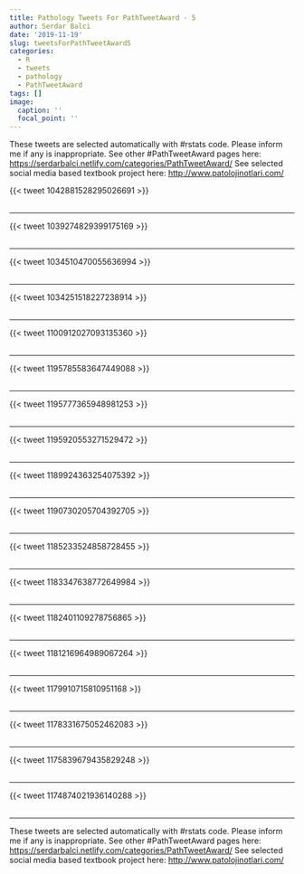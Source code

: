 ```yaml
---
title: Pathology Tweets For PathTweetAward - 5
author: Serdar Balci
date: '2019-11-19'
slug: tweetsForPathTweetAward5
categories:
  - R
  - tweets
  - pathology
  - PathTweetAward
tags: []
image:
  caption: ''
  focal_point: ''
---
```



These tweets are selected automatically with #rstats code. Please inform me if any is inappropriate.
See other #PathTweetAward pages here: https://serdarbalci.netlify.com/categories/PathTweetAward/ 
See selected social media based textbook project here: http://www.patolojinotlari.com/

{{< tweet 1042881528295026691 >}}
<br>
<br>
<hr>
{{< tweet 1039274829399175169 >}}
<br>
<br>
<hr>
{{< tweet 1034510470055636994 >}}
<br>
<br>
<hr>
{{< tweet 1034251518227238914 >}}
<br>
<br>
<hr>
{{< tweet 1100912027093135360 >}}
<br>
<br>
<hr>
{{< tweet 1195785583647449088 >}}
<br>
<br>
<hr>
{{< tweet 1195777365948981253 >}}
<br>
<br>
<hr>
{{< tweet 1195920553271529472 >}}
<br>
<br>
<hr>
{{< tweet 1189924363254075392 >}}
<br>
<br>
<hr>
{{< tweet 1190730205704392705 >}}
<br>
<br>
<hr>
{{< tweet 1185233524858728455 >}}
<br>
<br>
<hr>
{{< tweet 1183347638772649984 >}}
<br>
<br>
<hr>
{{< tweet 1182401109278756865 >}}
<br>
<br>
<hr>
{{< tweet 1181216964989067264 >}}
<br>
<br>
<hr>
{{< tweet 1179910715810951168 >}}
<br>
<br>
<hr>
{{< tweet 1178331675052462083 >}}
<br>
<br>
<hr>
{{< tweet 1175839679435829248 >}}
<br>
<br>
<hr>
{{< tweet 1174874021936140288 >}}
<br>
<br>
<hr>


These tweets are selected automatically with #rstats code. Please inform me if any is inappropriate.
See other #PathTweetAward pages here: https://serdarbalci.netlify.com/categories/PathTweetAward/ 
See selected social media based textbook project here: http://www.patolojinotlari.com/
